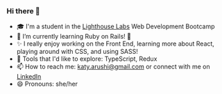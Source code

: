 ### Hi there 👋

- 🎓 I'm a student in the [Lighthouse Labs](https://www.lighthouselabs.ca/) Web Development Bootcamp
- 🌱 I’m currently learning Ruby on Rails! 💎
- ✨ I really enjoy working on the Front End, learning more about React, playing around with CSS, and using SASS!
- 🤔 Tools that I'd like to explore: TypeScript, Redux
- 📫 How to reach me: katy.arushi@gmail.com or connect with me on [LinkedIn](https://www.linkedin.com/in/katyarushi/)
- 😄 Pronouns: she/her


<!--
**katy-arushi/katy-arushi** is a ✨ _special_ ✨ repository because its `README.md` (this file) appears on your GitHub profile.

Here are some ideas to get you started:

- 🔭 I’m currently working on ...
- 🌱 I’m currently learning ...
- 👯 I’m looking to collaborate on ...
- 🤔 I’m looking for help with ...
- 💬 Ask me about ...
- 📫 How to reach me: ...
- 😄 Pronouns: ...
- ⚡ Fun fact: ...
-->
